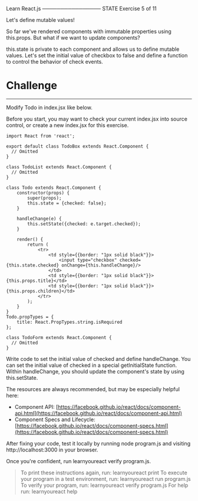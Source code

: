  Learn React.js
────────────────
 STATE
 Exercise 5 of 11

Let's define mutable values!

So far we've rendered components with immutable properties using this.props.
But what if we want to update components?

this.state is private to each component and allows us to define mutable
values. Let's set the initial value of checkbox to false and define
a function to control the behavior of check events.

# Challenge

-------------------------------------------------------------------------------
Modify Todo in index.jsx like below.

Before you start, you may want to check your current index.jsx into source
control, or create a new index.jsx for this exercise.

    import React from 'react';

    export default class TodoBox extends React.Component {
      // Omitted
    }

    class TodoList extends React.Component {
      // Omitted
    }

    class Todo extends React.Component {
        constructor(props) {
            super(props);
            this.state = {checked: false};
        }

        handleChange(e) {
            this.setState({checked: e.target.checked});
        }

        render() {
            return (
                <tr>
                    <td style={{border: "1px solid black"}}>
                        <input type="checkbox" checked={this.state.checked} onChange={this.handleChange}/>
                    </td>
                    <td style={{border: "1px solid black"}}>{this.props.title}</td>
                    <td style={{border: "1px solid black"}}>{this.props.children}</td>
                </tr>
            );
        }
    }
    Todo.propTypes = {
        title: React.PropTypes.string.isRequired
    };

    class TodoForm extends React.Component {
      // Omitted
    }

Write code to set the initial value of checked and define handleChange.
You can set the initial value of checked in a special getInitialState function.
Within handleChange, you should update the component's state by using this.setState.

The resources are always recommended, but may be especially helpful here:
* Component API: [https://facebook.github.io/react/docs/component-api.html](https://facebook.github.io/react/docs/component-api.html)
* Component Specs and Lifecycle: [https://facebook.github.io/react/docs/component-specs.html](https://facebook.github.io/react/docs/component-specs.html)

After fixing your code, test it locally by running node program.js and
visiting http://localhost:3000 in your browser.

Once you're confident, run learnyoureact verify program.js.


 > To print these instructions again, run: learnyoureact print
 > To execute your program in a test environment, run: learnyoureact run program.js
 > To verify your program, run: learnyoureact verify program.js
 > For help run: learnyoureact help
